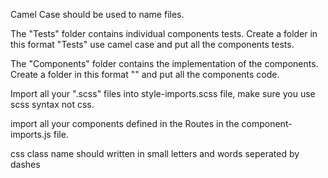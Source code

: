 Camel Case should be used to name files.

The "Tests" folder contains individual components tests. Create a folder 
in this format  "<component-name>Tests" use camel case and put all the
components tests.

The "Components" folder contains the implementation of the components.
Create a folder in this format "<component-name>" and put all the components
code.

Import all your ".scss" files into style-imports.scss file, make sure you use 
scss syntax not css.

import all your components defined in the Routes in the 
component-imports.js file.

css class name should written in small letters and words seperated by dashes